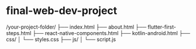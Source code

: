 # final-web-dev-project
/your-project-folder/
├── index.html
├── about.html
├── flutter-first-steps.html
├── react-native-components.html
├── kotlin-android.html
├── css/
│   └── styles.css
├── js/
│   └── script.js
